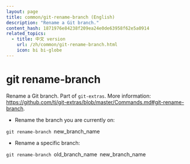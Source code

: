 ```yaml
---
layout: page
title: common/git-rename-branch (English)
description: "Rename a Git branch."
content_hash: 1871976e84238f209ea24e0de63958f62e5a0914
related_topics:
  - title: 中文 version
    url: /zh/common/git-rename-branch.html
    icon: bi bi-globe
---
```

# git rename-branch

Rename a Git branch.
Part of `git-extras`.
More information: <https://github.com/tj/git-extras/blob/master/Commands.md#git-rename-branch>.

- Rename the branch you are currently on:

`git rename-branch `<span class="tldr-var badge badge-pill bg-dark-lm bg-white-dm text-white-lm text-dark-dm font-weight-bold">new_branch_name</span>

- Rename a specific branch:

`git rename-branch `<span class="tldr-var badge badge-pill bg-dark-lm bg-white-dm text-white-lm text-dark-dm font-weight-bold">old_branch_name</span>` `<span class="tldr-var badge badge-pill bg-dark-lm bg-white-dm text-white-lm text-dark-dm font-weight-bold">new_branch_name</span>

